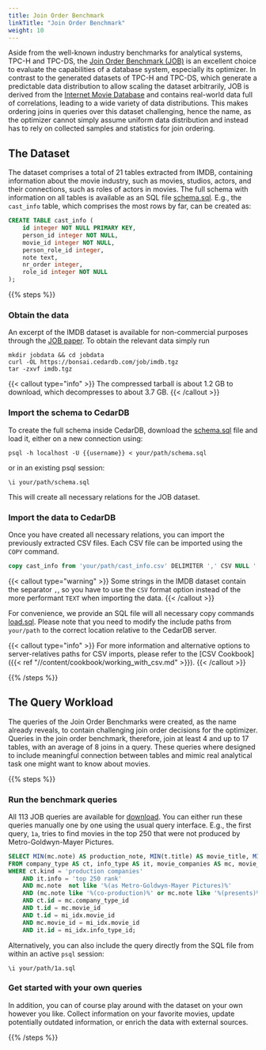 ```yaml
---
title: Join Order Benchmark
linkTitle: "Join Order Benchmark"
weight: 10
---
```

Aside from the well-known industry benchmarks for analytical systems, TPC-H and TPC-DS, the
[Join Order Benchmark (JOB)](https://www.vldb.org/pvldb/vol9/p204-leis.pdf) is an excellent choice to evaluate the
capabilities of a database system, especially its optimizer.
In contrast to the generated datasets of TPC-H and TPC-DS, which generate a predictable data distribution to allow
scaling the dataset arbitrarily, JOB is derived from the [Internet Movie Database](https://www.imdb.com) and contains real-world data
full of correlations, leading to a wide variety of data distributions.
This makes ordering joins in queries over this dataset challenging, hence the name, as the optimizer cannot simply
assume uniform data distribution and instead has to rely on collected samples and statistics for join ordering.

## The Dataset
The dataset comprises a total of 21 tables extracted from IMDB, containing information about the movie industry, such
as movies, studios, actors, and their connections, such as roles of actors in movies.
The full schema with information on all tables is available as an SQL file [schema.sql](https://www.cedardb.com/data/job/schema.sql).
E.g., the `cast_info` table, which comprises the most rows by far, can be created as:

```sql
CREATE TABLE cast_info (
    id integer NOT NULL PRIMARY KEY,
    person_id integer NOT NULL,
    movie_id integer NOT NULL,
    person_role_id integer,
    note text,
    nr_order integer,
    role_id integer NOT NULL
);
```

{{% steps %}}

### Obtain the data
An excerpt of the IMDB dataset is available for non-commercial purposes through the [JOB paper](https://www.vldb.org/pvldb/vol9/p204-leis.pdf).
To obtain the relevant data simply run

```shell
mkdir jobdata && cd jobdata
curl -OL https://bonsai.cedardb.com/job/imdb.tgz
tar -zxvf imdb.tgz
```

{{< callout type="info" >}}
The compressed tarball is about 1.2&nbsp;GB to download, which decompresses to about 3.7&nbsp;GB.
{{< /callout >}}

### Import the schema to CedarDB

To create the full schema inside CedarDB, download the [schema.sql](https://www.cedardb.com/data/job/schema.sql) file and load it, either on a new connection using:

```shell
psql -h localhost -U {{username}} < your/path/schema.sql
```

or in an existing psql session:

```shell
\i your/path/schema.sql
```

This will create all necessary relations for the JOB dataset.

### Import the data to CedarDB

Once you have created all necessary relations, you can import the previously extracted CSV files.
Each CSV file can be imported using the `COPY` command.

```sql
copy cast_info from 'your/path/cast_info.csv' DELIMITER ',' CSV NULL '' ESCAPE '\' HEADER;
```

{{< callout type="warning" >}}
Some strings in the IMDB dataset contain the separator `,`, so you have to use the `CSV` format option instead of the
more performant `TEXT` when importing the data.
{{< /callout >}}

For convenience, we provide an SQL file will all necessary copy commands [load.sql](https://www.cedardb.com/data/job/load.sql).
Please note that you need to modify the include paths from `your/path` to the correct location relative to the CedarDB
server.

{{< callout type="info" >}}
For more information and alternative options to server-relatives paths for CSV imports, please refer to the
[CSV Cookbook]({{< ref "//content/cookbook/working_with_csv.md" >}}).
{{< /callout >}}

{{% /steps %}}

## The Query Workload
The queries of the Join Order Benchmarks were created, as the name already reveals, to contain challenging join order
decisions for the optimizer.
Queries in the join order benchmark, therefore, join at least 4 and up to 17 tables, with an average of 8 joins in a query.
These queries where designed to include meaningful connection between tables and mimic real analytical task one might
want to know about movies.

{{% steps %}}

### Run the benchmark queries
All 113 JOB queries are available for [download](https://bonsai.cedardb.com/job/job.tgz).
You can either run these queries manually one by one using the usual query interface.
E.g., the first query, `1a`, tries to find movies in the top 250 that were not produced by Metro-Goldwyn-Mayer Pictures.

```sql {filename="1a.sql"}
SELECT MIN(mc.note) AS production_note, MIN(t.title) AS movie_title, MIN(t.production_year) AS movie_year
FROM company_type AS ct, info_type AS it, movie_companies AS mc, movie_info_idx AS mi_idx, title AS t
WHERE ct.kind = 'production companies'
    AND it.info = 'top 250 rank'
    AND mc.note  not like '%(as Metro-Goldwyn-Mayer Pictures)%'
    AND (mc.note like '%(co-production)%' or mc.note like '%(presents)%')
    AND ct.id = mc.company_type_id
    AND t.id = mc.movie_id
    AND t.id = mi_idx.movie_id
    AND mc.movie_id = mi_idx.movie_id
    AND it.id = mi_idx.info_type_id;
```

Alternatively, you can also include the query directly from the SQL file from within an active `psql` session:

```shell
\i your/path/1a.sql
```

### Get started with your own queries
In addition, you can of course play around with the dataset on your own however you like.
Collect information on your favorite movies, update potentially outdated information, or enrich the data with external
sources.

{{% /steps %}}
